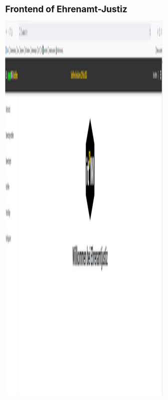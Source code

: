# Frontend of Ehrenamt-Justiz

<p>
    <img height="1200" src="../docs/images/EJ_01_Willkommen.PNG"  alt="Willkommen"/>
</p>
